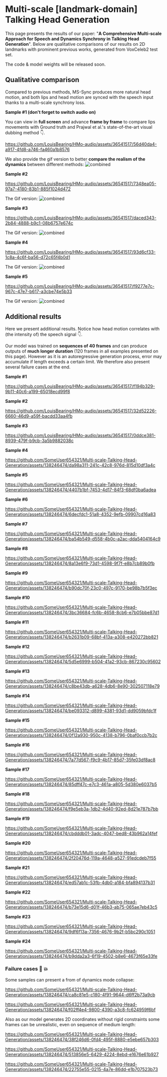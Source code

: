 # Multi-scale [landmark-domain] Talking Head Generation

This page presents the results of our paper: "**A Comprehensive Multi-scale Approach for Speech and Dynamics Synchrony in Talking Head Generation**".
Below are qualitative comparisons of our results on 2D landmarks with prominent previous works, generated from VoxCeleb2 test set.

The code & model weights will be released soon.

## Qualitative comparison

Compared to previous methods, MS-Sync produces more natural head motion, and both lips and head motion are synced with the speech input thanks to a multi-scale synchrony loss.

**Sample #1 (don't forget to switch audio on)**

You can view in **full screen** and advance **frame by frame** to compare lips movements with Ground truth and Prajwal et al.'s state-of-the-art visual dubbing method :point_down:.

https://github.com/LouisBearing/HMo-audio/assets/36541517/56d40da4-a917-4fd8-a746-fa460a1b8576

We also provide the gif version to better **compare the realism of the dynamics** between different methods:
![combined](https://github.com/LouisBearing/HMo-audio/assets/36541517/8a56949d-14ac-4642-a81d-507321744721)


**Sample #2**

https://github.com/LouisBearing/HMo-audio/assets/36541517/7348ea05-97a7-4180-83b1-885f1024d472

The Gif version:
![combined](https://github.com/LouisBearing/HMo-audio/assets/36541517/2d86f4c8-15d1-4ba8-b3fb-90c28561179b)


**Sample #3**



https://github.com/LouisBearing/HMo-audio/assets/36541517/daced343-2b84-4888-b9c1-08b6757e674c


The Gif version:
![combined](https://github.com/LouisBearing/HMo-audio/assets/36541517/40d05574-2947-40a4-ba40-ae7cef1319d4)


**Sample #4**

https://github.com/LouisBearing/HMo-audio/assets/36541517/93d6cf33-1c8a-4c6f-ba56-d72c65f4b0d1

The Gif version:
![combined](https://github.com/LouisBearing/HMo-audio/assets/36541517/3a76a502-6656-4b18-afa6-cf6bb2772982)


**Sample #5**

https://github.com/LouisBearing/HMo-audio/assets/36541517/f9277e7c-967c-47e7-b617-a3cbe74e5b33

The Gif version:
![combined](https://github.com/LouisBearing/HMo-audio/assets/36541517/fd9eff2e-a128-407c-8ec3-a41cc063c1d0)



## Additional results

Here we present additional results. Notice how head motion correlates with (the intensity of) the speech signal :point_down:.

Our model was trained on **sequences of 40 frames** and can produce outputs of **much longer duration** (120 frames in all examples presented on this page). However as it is an autoregressive generation process, error may accumulate if length exceeds a certain limit. We therefore also present several failure cases at the end.

**Sample #1**


https://github.com/LouisBearing/HMo-audio/assets/36541517/f194b329-9b11-40c6-a199-65018ecd99f8


**Sample #2**

https://github.com/LouisBearing/HMo-audio/assets/36541517/32d52226-6660-46d9-a59f-bacdd33aa4fb


**Sample #3**

https://github.com/LouisBearing/HMo-audio/assets/36541517/0ddce381-8939-479f-b9cb-3a5b9882038c

**Sample #4**

https://github.com/SomeUser654321/Multi-scale-Talking-Head-Generation/assets/138246474/da98a311-241c-42c8-976d-815d10df3a4c

**Sample #5**

https://github.com/SomeUser654321/Multi-scale-Talking-Head-Generation/assets/138246474/4407b1bf-7453-4d17-84f3-68df0ba6adea

**Sample #6**

https://github.com/SomeUser654321/Multi-scale-Talking-Head-Generation/assets/138246474/6decfdc1-51a8-4352-9efb-09907cd16a83

**Sample #7**

https://github.com/SomeUser654321/Multi-scale-Talking-Head-Generation/assets/138246474/ba54b549-d558-4b0c-a2ac-dda5404164c9

**Sample #8**

https://github.com/SomeUser654321/Multi-scale-Talking-Head-Generation/assets/138246474/8a13e6f9-73d1-4598-9f7f-e8b7cb89b0fb

**Sample #9**

https://github.com/SomeUser654321/Multi-scale-Talking-Head-Generation/assets/138246474/b90dc70f-23c0-497c-9170-be98b7b5f3ec

**Sample #10**

https://github.com/SomeUser654321/Multi-scale-Talking-Head-Generation/assets/138246474/3bc36684-fc6b-4658-8cb6-e7b05bbe87d1

**Sample #11**

https://github.com/SomeUser654321/Multi-scale-Talking-Head-Generation/assets/138246474/b2631b09-68bf-413a-a308-e420272bb821

**Sample #12**

https://github.com/SomeUser654321/Multi-scale-Talking-Head-Generation/assets/138246474/5d5e6999-b504-41a2-93cb-867230c95602

**Sample #13**

https://github.com/SomeUser654321/Multi-scale-Talking-Head-Generation/assets/138246474/c8be43db-a628-4db6-8e90-302507118e79

**Sample #14**

https://github.com/SomeUser654321/Multi-scale-Talking-Head-Generation/assets/138246474/be093312-d899-4381-93d1-dd9059bfdc1f

**Sample #15**

https://github.com/SomeUser654321/Multi-scale-Talking-Head-Generation/assets/138246474/0f12a930-950c-4138-b796-0baf0ccb7b2c

**Sample #16**

https://github.com/SomeUser654321/Multi-scale-Talking-Head-Generation/assets/138246474/7a77d567-f9c9-4b17-85d7-35fe03df8ac8

**Sample #17**

https://github.com/SomeUser654321/Multi-scale-Talking-Head-Generation/assets/138246474/85dff47c-e7c3-461a-a805-5d380e6037b5

**Sample #18**

https://github.com/SomeUser654321/Multi-scale-Talking-Head-Generation/assets/138246474/f9e5eb3a-1db2-4d40-92ed-8d21e787b7bb

**Sample #19**

https://github.com/SomeUser654321/Multi-scale-Talking-Head-Generation/assets/138246474/cbdddb01-3adc-4047-bed8-43b962a14fef

**Sample #20**

https://github.com/SomeUser654321/Multi-scale-Talking-Head-Generation/assets/138246474/2f20476d-119a-4648-a527-91edcdeb7f55

**Sample #21**

https://github.com/SomeUser654321/Multi-scale-Talking-Head-Generation/assets/138246474/ed57ab1c-53fb-4db0-a184-bfa894137b31

**Sample #22**

https://github.com/SomeUser654321/Multi-scale-Talking-Head-Generation/assets/138246474/b73e15d6-d01f-46b3-ab75-065ae7eb43c5

**Sample #23**

https://github.com/SomeUser654321/Multi-scale-Talking-Head-Generation/assets/138246474/9df6f13a-7356-4676-9b2f-b5bc290c1051

**Sample #24**

https://github.com/SomeUser654321/Multi-scale-Talking-Head-Generation/assets/138246474/b9dda2a3-6f19-4502-b8e6-4673f65e33fe


### Failure cases :bug: :boom:

Some samples can present a from of dynamics mode collapse:

https://github.com/SomeUser654321/Multi-scale-Talking-Head-Generation/assets/138246474/ca8c81e5-c180-4f91-9644-d6ff2b73a9cb

https://github.com/SomeUser654321/Multi-scale-Talking-Head-Generation/assets/138246474/f02ff4e4-9800-4390-a3c8-fc624959f6bf

Also as our model generates 2D coordinates without rigid constraints some frames can be unrealistic, even on sequence of medium length:

https://github.com/SomeUser654321/Multi-scale-Talking-Head-Generation/assets/138246474/38f246d6-0fd4-495f-8880-e5ebe657b303

https://github.com/SomeUser654321/Multi-scale-Talking-Head-Generation/assets/138246474/513856e5-6429-4224-8ebd-e1676e61b927

https://github.com/SomeUser654321/Multi-scale-Talking-Head-Generation/assets/138246474/22755e55-0215-4a7e-86dd-e1b707523b73
